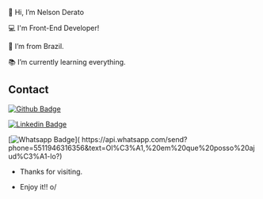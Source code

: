  👋 Hi, I’m Nelson Derato

:computer: I'm Front-End Developer!

:house_with_garden: I’m from Brazil.

:books: I’m currently learning everything.


## Contact

[![Github Badge](https://img.shields.io/badge/-Github-000?style=flat-square&logo=Github&logoColor=white&link=https://github.com/deratone/)](https://github.com/deratone/)

[![Linkedin Badge](https://img.shields.io/badge/LinkedIn-0077B5?style=for-the-badge&logo=linkedin&logoColor=white=https://www.linkedin.com/in/nelsonderato/)]( https://www.linkedin.com/in/nelsonderato/)

[![Whatsapp Badge](https://img.shields.io/badge/WhatsApp-25D366?style=for-the-badge&logo=whatsapp&logoColor=white&link=https://api.whatsapp.com/send?phone=5511946316356&text=Ol%C3%A1,%20em%20que%20posso%20ajud%C3%A1-lo?)]( https://api.whatsapp.com/send?phone=5511946316356&text=Ol%C3%A1,%20em%20que%20posso%20ajud%C3%A1-lo?)



- Thanks for visiting.

- Enjoy it!! o/

<!---
deratone/deratone is a ✨ special ✨ repository because its `README.md` (this file) appears on your GitHub profile.
You can click the Preview link to take a look at your changes.
--->
